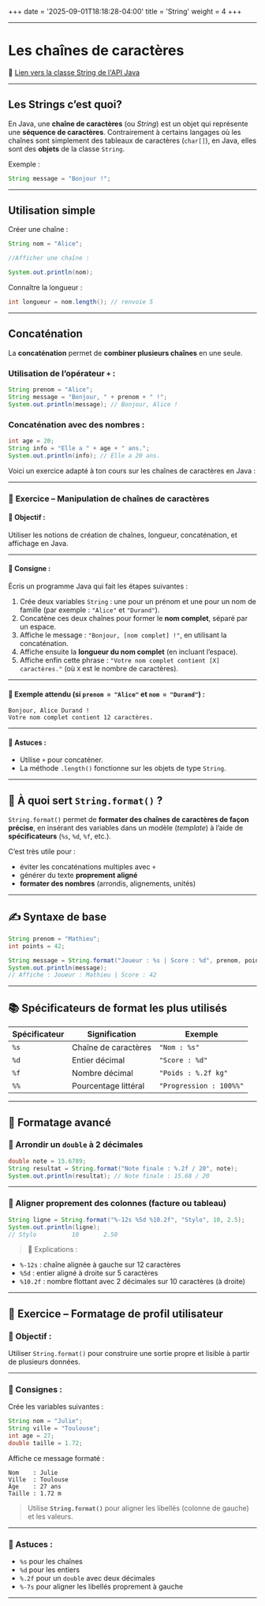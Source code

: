 +++
date = '2025-09-01T18:18:28-04:00'
title = 'String'
weight = 4
+++


---

# Les chaînes de caractères

🍥 [Lien vers la classe String de l'API Java](https://docs.oracle.com/en/java/javase/19/docs/api/java.base/java/lang/String.html)

---

## Les Strings c’est quoi?

En Java, une **chaîne de caractères** (ou *String*) est un objet qui représente une **séquence de caractères**.
Contrairement à certains langages où les chaînes sont simplement des tableaux de caractères (`char[]`), en Java, elles sont des **objets** de la classe `String`.

Exemple :

```java
String message = "Bonjour !";
```
---

## Utilisation simple

Créer une chaîne :

```java
String nom = "Alice";

//Afficher une chaîne :

System.out.println(nom);
```

Connaître la longueur :

```java
int longueur = nom.length(); // renvoie 5
```

---

## Concaténation

La **concaténation** permet de **combiner plusieurs chaînes** en une seule.

### Utilisation de l’opérateur `+` :

```java
String prenom = "Alice";
String message = "Bonjour, " + prenom + " !";
System.out.println(message); // Bonjour, Alice !
```

### Concaténation avec des nombres :

```java
int age = 20;
String info = "Elle a " + age + " ans.";
System.out.println(info); // Elle a 20 ans.
```

Voici un exercice adapté à ton cours sur les chaînes de caractères en Java :

---

### 🧠 **Exercice – Manipulation de chaînes de caractères**

#### 🎯 Objectif :

Utiliser les notions de création de chaînes, longueur, concaténation, et affichage en Java.

---

#### 📝 Consigne :

Écris un programme Java qui fait les étapes suivantes :

1. Crée deux variables `String` : une pour un prénom et une pour un nom de famille (par exemple : `"Alice"` et `"Durand"`).
2. Concatène ces deux chaînes pour former le **nom complet**, séparé par un espace.
3. Affiche le message :
   `"Bonjour, [nom complet] !"`,
   en utilisant la concaténation.
4. Affiche ensuite la **longueur du nom complet** (en incluant l’espace).
5. Affiche enfin cette phrase :
   `"Votre nom complet contient [X] caractères."`
   (où `X` est le nombre de caractères).

---

#### 🧪 Exemple attendu (si `prenom = "Alice"` et `nom = "Durand"`) :

```
Bonjour, Alice Durand !
Votre nom complet contient 12 caractères.
```

---

#### 🧩 Astuces :

* Utilise `+` pour concaténer.
* La méthode `.length()` fonctionne sur les objets de type `String`.

---


## 🔎 À quoi sert `String.format()` ?

`String.format()` permet de **formater des chaînes de caractères de façon précise**, en insérant des variables dans un modèle (*template*) à l’aide de **spécificateurs** (`%s`, `%d`, `%f`, etc.).

C’est très utile pour :

* éviter les concaténations multiples avec `+`
* générer du texte **proprement aligné**
* **formater des nombres** (arrondis, alignements, unités)

---

## ✍️ Syntaxe de base

```java
String prenom = "Mathieu";
int points = 42;

String message = String.format("Joueur : %s | Score : %d", prenom, points);
System.out.println(message);
// Affiche : Joueur : Mathieu | Score : 42
```

---

## 📚 Spécificateurs de format les plus utilisés

| Spécificateur | Signification        | Exemple                 |
| ------------- | -------------------- | ----------------------- |
| `%s`          | Chaîne de caractères | `"Nom : %s"`            |
| `%d`          | Entier décimal       | `"Score : %d"`          |
| `%f`          | Nombre décimal       | `"Poids : %.2f kg"`     |
| `%%`          | Pourcentage littéral | `"Progression : 100%%"` |

---

## 🔧 Formatage avancé

### 📌 Arrondir un `double` à 2 décimales

```java
double note = 15.6789;
String resultat = String.format("Note finale : %.2f / 20", note);
System.out.println(resultat); // Note finale : 15.68 / 20
```

---

### 📌 Aligner proprement des colonnes (facture ou tableau)

```java
String ligne = String.format("%-12s %5d %10.2f", "Stylo", 10, 2.5);
System.out.println(ligne);
// Stylo          10       2.50
```

> 🧩 Explications :

* `%-12s` : chaîne alignée à gauche sur 12 caractères
* `%5d` : entier aligné à droite sur 5 caractères
* `%10.2f` : nombre flottant avec 2 décimales sur 10 caractères (à droite)

---

## 🧠 **Exercice – Formatage de profil utilisateur**

### 🎯 Objectif :

Utiliser `String.format()` pour construire une sortie propre et lisible à partir de plusieurs données.

---

### 📝 Consignes :

Crée les variables suivantes :

```java
String nom = "Julie";
String ville = "Toulouse";
int age = 27;
double taille = 1.72;
```

Affiche ce message formaté :

```
Nom    : Julie
Ville  : Toulouse
Âge    : 27 ans
Taille : 1.72 m
```

> Utilise **`String.format()`** pour aligner les libellés (colonne de gauche) et les valeurs.

---

### 🧩 Astuces :

* `%s` pour les chaînes
* `%d` pour les entiers
* `%.2f` pour un `double` avec deux décimales
* `%-7s` pour aligner les libellés proprement à gauche

---


